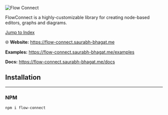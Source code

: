 ![Flow Connect](media://flow-connect-index.png)

FlowConnect is a highly-customizable library for creating node-based editors, graphs and diagrams.

[Jump to Index](modules.html)

🌐 **Website:** https://flow-connect.saurabh-bhagat.me

**Examples:** https://flow-connect.saurabh-bhagat.me/examples

**Docs:** https://flow-connect.saurabh-bhagat.me/docs


## Installation
---

### NPM

```shell
npm i flow-connect
```